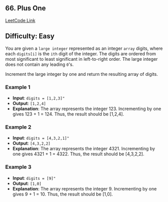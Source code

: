 ## 66. Plus One

[LeetCode Link](https://leetcode.com/problems/plus-one)

## Difficulty: Easy

You are given a `large integer` represented as an integer `array` digits, where each `digits[i]` is the `ith` digit of
the
integer. The digits are ordered from most significant to least significant in left-to-right order. The large integer
does not contain any leading `0`'s.

Increment the large integer by one and return the resulting array of digits.

### Example 1

- **Input**: `digits = [1,2,3]"`
- **Output**: `[1,2,4]`
- **Explanation**: The array represents the integer 123.
  Incrementing by one gives 123 + 1 = 124.
  Thus, the result should be [1,2,4].

### Example 2

- **Input**: `digits = [4,3,2,1]"`
- **Output**: `[4,3,2,2]`
- **Explanation**: The array represents the integer 4321.
  Incrementing by one gives 4321 + 1 = 4322.
  Thus, the result should be [4,3,2,2].

### Example 3

- **Input**: `digits = [9]"`
- **Output**: `[1,0]`
- **Explanation**: The array represents the integer 9.
  Incrementing by one gives 9 + 1 = 10.
  Thus, the result should be [1,0].